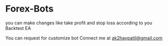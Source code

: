 # Forex-Bots
you can make changes like take profit and stop loss according to you
Backtest EA

You can request for customize bot
Connect me at ak2haypatil@gmail.com
